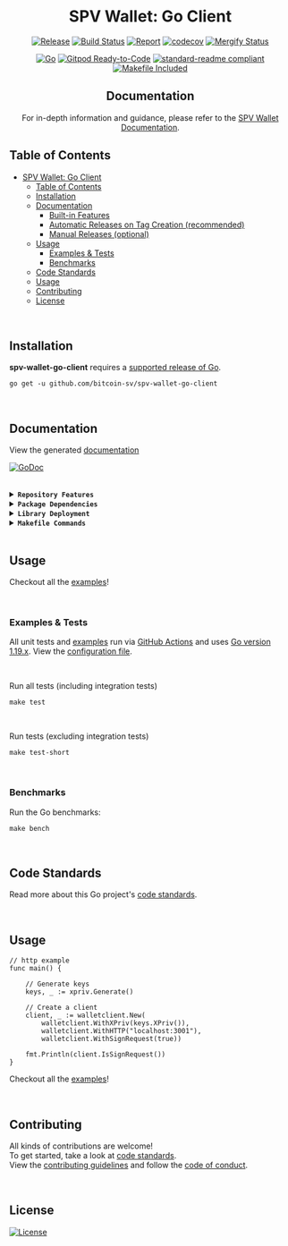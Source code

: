 <div align="center">

# SPV Wallet: Go Client

[![Release](https://img.shields.io/github/release-pre/bitcoin-sv/spv-wallet-go-client.svg?logo=github&style=flat&v=2)](https://github.com/bitcoin-sv/spv-wallet-go-client/releases)
[![Build Status](https://img.shields.io/github/actions/workflow/status/bitcoin-sv/spv-wallet-go-client/run-tests.yml?branch=master&v=2)](https://github.com/bitcoin-sv/spv-wallet-go-client/actions)
[![Report](https://goreportcard.com/badge/github.com/bitcoin-sv/spv-wallet-go-client?style=flat&v=2)](https://goreportcard.com/report/github.com/bitcoin-sv/spv-wallet-go-client)
[![codecov](https://codecov.io/gh/bitcoin-sv/spv-wallet-go-client/branch/master/graph/badge.svg?v=2)](https://codecov.io/gh/bitcoin-sv/spv-wallet-go-client)
[![Mergify Status](https://img.shields.io/endpoint.svg?url=https://api.mergify.com/v1/badges/bitcoin-sv/spv-wallet-go-client&style=flat&v=2)](https://mergify.io)
<br>

[![Go](https://img.shields.io/github/go-mod/go-version/bitcoin-sv/spv-wallet-go-client?v=2)](https://golang.org/)
[![Gitpod Ready-to-Code](https://img.shields.io/badge/Gitpod-ready--to--code-blue?logo=gitpod&v=2)](https://gitpod.io/#https://github.com/bitcoin-sv/spv-wallet-go-client)
[![standard-readme compliant](https://img.shields.io/badge/readme%20style-standard-brightgreen.svg?style=flat&v=2)](https://github.com/RichardLitt/standard-readme)
[![Makefile Included](https://img.shields.io/badge/Makefile-Supported%20-brightgreen?=flat&logo=probot&v=2)](Makefile)

## Documentation

For in-depth information and guidance, please refer to the [SPV Wallet Documentation](https://bsvblockchain.gitbook.io/docs).
<br/>
</div>

## Table of Contents
- [SPV Wallet: Go Client](#spv-wallet-go-client)
  - [Table of Contents](#table-of-contents)
  - [Installation](#installation)
  - [Documentation](#documentation)
      - [Built-in Features](#built-in-features)
    - [Automatic Releases on Tag Creation (recommended)](#automatic-releases-on-tag-creation-recommended)
    - [Manual Releases (optional)](#manual-releases-optional)
  - [Usage](#usage)
    - [Examples \& Tests](#examples--tests)
    - [Benchmarks](#benchmarks)
  - [Code Standards](#code-standards)
  - [Usage](#usage-1)
  - [Contributing](#contributing)
  - [License](#license)

<br/>

## Installation

**spv-wallet-go-client** requires a [supported release of Go](https://golang.org/doc/devel/release.html#policy).
```shell script
go get -u github.com/bitcoin-sv/spv-wallet-go-client
```

<br/>

## Documentation
View the generated [documentation](https://pkg.go.dev/github.com/bitcoin-sv/spv-wallet-go-client)

[![GoDoc](https://godoc.org/github.com/bitcoin-sv/spv-wallet-go-client?status.svg&style=flat&v=2)](https://pkg.go.dev/github.com/bitcoin-sv/spv-wallet-go-client)

<br/>

<details>
<summary><strong><code>Repository Features</code></strong></summary>
<br/>

This repository was created using [MrZ's `go-template`](https://github.com/mrz1836/go-template#about)

#### Built-in Features
- Continuous integration via [GitHub Actions](https://github.com/features/actions)
- Build automation via [Make](https://www.gnu.org/software/make)
- Dependency management using [Go Modules](https://github.com/golang/go/wiki/Modules)
- Code formatting using [gofumpt](https://github.com/mvdan/gofumpt) and linting with [golangci-lint](https://github.com/golangci/golangci-lint) and [yamllint](https://yamllint.readthedocs.io/en/stable/index.html)
- Unit testing with [testify](https://github.com/stretchr/testify), [race detector](https://blog.golang.org/race-detector), code coverage [HTML report](https://blog.golang.org/cover) and [Codecov report](https://codecov.io/)
- Releasing using [GoReleaser](https://github.com/goreleaser/goreleaser) on [new Tag](https://git-scm.com/book/en/v2/Git-Basics-Tagging)
- Dependency scanning and updating thanks to [Dependabot](https://dependabot.com) and [Nancy](https://github.com/sonatype-nexus-community/nancy)
- Security code analysis using [CodeQL Action](https://docs.github.com/en/github/finding-security-vulnerabilities-and-errors-in-your-code/about-code-scanning)
- Automatic syndication to [pkg.go.dev](https://pkg.go.dev/) on every release
- Generic templates for [Issues and Pull Requests](https://docs.github.com/en/communities/using-templates-to-encourage-useful-issues-and-pull-requests/configuring-issue-templates-for-your-repository) in GitHub
- All standard GitHub files such as `LICENSE`, `CONTRIBUTING.md`, `CODE_OF_CONDUCT.md`, and `SECURITY.md`
- Code [ownership configuration](.github/CODEOWNERS) for GitHub
- All your ignore files for [vs-code](.editorconfig), [docker](.dockerignore) and [git](.gitignore)
- Automatic sync for [labels](.github/labels.yml) into GitHub using a pre-defined [configuration](.github/labels.yml)
- Built-in powerful merging rules using [Mergify](https://mergify.io/)
- Welcome [new contributors](.github/mergify.yml) on their first Pull-Request
- Follows the [standard-readme](https://github.com/RichardLitt/standard-readme/blob/master/spec.md) specification
- [Visual Studio Code](https://code.visualstudio.com) configuration with [Go](https://code.visualstudio.com/docs/languages/go)
- (Optional) [Slack](https://slack.com), [Discord](https://discord.com) or [Twitter](https://twitter.com) announcements on new GitHub Releases
- (Optional) Easily add [contributors](https://allcontributors.org/docs/en/bot/installation) in any Issue or Pull-Request

</details>

<details>
<summary><strong><code>Package Dependencies</code></strong></summary>
<br/>

- [stretchr/testify](https://github.com/stretchr/testify)
</details>

<details>
<summary><strong><code>Library Deployment</code></strong></summary>
<br/>

Releases are automatically created when you create a new [git tag](https://git-scm.com/book/en/v2/Git-Basics-Tagging)!

If you want to manually make releases, please install GoReleaser:

[goreleaser](https://github.com/goreleaser/goreleaser) for easy binary or library deployment to GitHub and can be installed:
- **using make:** `make install-releaser`
- **using brew:** `brew install goreleaser`

The [.goreleaser.yml](.goreleaser.yml) file is used to configure [goreleaser](https://github.com/goreleaser/goreleaser).

<br/>

### Automatic Releases on Tag Creation (recommended)
Automatic releases via [GitHub Actions](.github/workflows/release.yml) from creating a new tag:
```shell
make tag version=1.2.3
```

<br/>

### Manual Releases (optional)
Use `make release-snap` to create a snapshot version of the release, and finally `make release` to ship to production (manually).

<br/>

</details>

<details>
<summary><strong><code>Makefile Commands</code></strong></summary>
<br/>

View all `makefile` commands
```shell script
make help
```

List of all current commands:
```text
all                           Runs multiple commands
clean                         Remove previous builds and any cached data
clean-mods                    Remove all the Go mod cache
coverage                      Shows the test coverage
diff                          Show the git diff
generate                      Runs the go generate command in the base of the repo
godocs                        Sync the latest tag with GoDocs
help                          Show this help message
install                       Install the application
install-all-contributors      Installs all contributors locally
install-go                    Install the application (Using Native Go)
install-releaser              Install the GoReleaser application
lint                          Run the golangci-lint application (install if not found)
release                       Full production release (creates release in GitHub)
release                       Runs common.release then runs godocs
release-snap                  Test the full release (build binaries)
release-test                  Full production test release (everything except deploy)
replace-version               Replaces the version in HTML/JS (pre-deploy)
tag                           Generate a new tag and push (tag version=0.0.0)
tag-remove                    Remove a tag if found (tag-remove version=0.0.0)
tag-update                    Update an existing tag to current commit (tag-update version=0.0.0)
test                          Runs lint and ALL tests
test-ci                       Runs all tests via CI (exports coverage)
test-ci-no-race               Runs all tests via CI (no race) (exports coverage)
test-ci-short                 Runs unit tests via CI (exports coverage)
test-no-lint                  Runs just tests
test-short                    Runs vet, lint and tests (excludes integration tests)
test-unit                     Runs tests and outputs coverage
uninstall                     Uninstall the application (and remove files)
update-contributors           Regenerates the contributors html/list
update-linter                 Update the golangci-lint package (macOS only)
vet                           Run the Go vet application
```
</details>

<br/>

## Usage
Checkout all the [examples](examples)!

<br/>

### Examples & Tests
All unit tests and [examples](examples) run via [GitHub Actions](https://github.com/bitcoin-sv/spv-wallet-go-client/actions) and
uses [Go version 1.19.x](https://golang.org/doc/go1.19). View the [configuration file](.github/workflows/run-tests.yml).

<br/>

Run all tests (including integration tests)
```shell script
make test
```

<br/>

Run tests (excluding integration tests)
```shell script
make test-short
```

<br/>

### Benchmarks
Run the Go benchmarks:
```shell script
make bench
```

<br/>

## Code Standards
Read more about this Go project's [code standards](.github/CODE_STANDARDS.md).

<br/>

## Usage


```
// http example
func main() {

	// Generate keys
	keys, _ := xpriv.Generate()

	// Create a client
	client, _ := walletclient.New(
        walletclient.WithXPriv(keys.XPriv()),
        walletclient.WithHTTP("localhost:3001"),
        walletclient.WithSignRequest(true))
    
    fmt.Println(client.IsSignRequest())
}

```

Checkout all the [examples](examples)!

<br/>

## Contributing
All kinds of contributions are welcome!
<br/>
To get started, take a look at [code standards](.github/CODE_STANDARDS.md).
<br/>
View the [contributing guidelines](.github/CODE_STANDARDS.md#3-contributing) and follow the [code of conduct](.github/CODE_OF_CONDUCT.md).

<br/>

## License

[![License](https://img.shields.io/github/license/bitcoin-sv/spv-wallet-go-client.svg?style=flat&v=2)](LICENSE)
